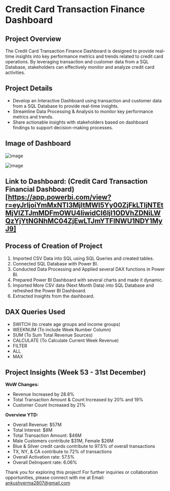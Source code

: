 # Credit Card Transaction Finance Dashboard

## Project Overview
The Credit Card Transaction Finance Dashboard is designed to provide real-time insights into key performance metrics and trends related to credit card operations. By leveraging transaction and customer data from a SQL Database, stakeholders can effectively monitor and analyze credit card activities.

## Project Details
- Develop an Interactive Dashboard using transaction and customer data from a SQL Database to provide real-time insights.
- Streamline Data Processing & Analysis to monitor key performance metrics and trends.
- Share actionable insights with stakeholders based on dashboard findings to support decision-making processes.

## Image of Dashboard

![image](https://github.com/Ankush-Verma-2807/Credit-Card-Financial-Power-BI-Dashboard/assets/155877268/b8d64b40-e9d0-4a27-b66c-cbb5efdb7fdb)

![image](https://github.com/Ankush-Verma-2807/Credit-Card-Financial-Power-BI-Dashboard/assets/155877268/7c077cdf-093e-4109-a1ee-8bfaab4ba869)

## Link to Dashboard: (Credit Card Transaction Financial Dashboard)[https://app.powerbi.com/view?r=eyJrIjoiYmMxNTI3MjItMWI5Yy00ZjFkLTljNTEtMjVlZTJmMDFmOWU4IiwidCI6IjI1ODVhZDNiLWQzYjYtNGNhMC04ZjEwLTJmYTFlNWU1NDY1MyJ9]

## Process of Creation of Project
1. Imported CSV Data into SQL using SQL Queries and created tables.
2. Connected SQL Database with Power BI.
3. Conducted Data Processing and Applied several DAX functions in Power BI.
4. Prepared Power BI Dashboard with several charts and made it dynamic.
5. Imported More CSV data (Next Month Data) into SQL Database and refreshed the Power BI Dashboard.
6. Extracted Insights from the dashboard.

## DAX Queries Used
- SWITCH (to create age groups and income groups)
- WEEKNUM (To include Week Number Column)
- SUM (To Sum Total Revenue Sources)
- CALCULATE (To Calculate Current Week Revenue)
- FILTER
- ALL
- MAX

## Project Insights (Week 53 - 31st December)
**WoW Changes:**
- Revenue Increased by 28.8%
- Total Transaction Amount & Count Increased by 20% and 19%
- Customer Count Increased by 21%

**Overview YTD:**
- Overall Revenue: $57M
- Total Interest: $8M
- Total Transaction Amount: $46M
- Male Customers contribute $31M, Female $26M
- Blue & Silver credit cards contribute to 97.5% of overall transactions
- TX, NY, & CA contribute to 72% of transactions
- Overall Activation rate: 57.5%
- Overall Delinquent rate: 6.06%

Thank you for exploring this project! For further inquiries or collaboration opportunities, please connect with me at Email: ankushverma2807@gmail.com
